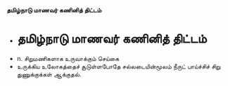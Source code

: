 **தமிழ்நாடு மாணவர் கணினித் திட்டம்**
- # தமிழ்நாடு மாணவர் கணினித் திட்டம்
- n. சிறுமணிகளாக உருவாக்கும் செய்கை
- உருக்கிய உலோகத்தைச் சூடுள்ளபோதே சல்லடையின்மூலம் நீருட் பாய்ச்சிச் சிறு துணுக்குக்கள் ஆக்குதல்.

